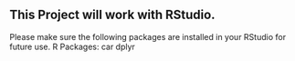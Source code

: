 ## This Project will work with RStudio. 
Please make sure the following packages are installed in your RStudio for future use.
R Packages:
car
dplyr
